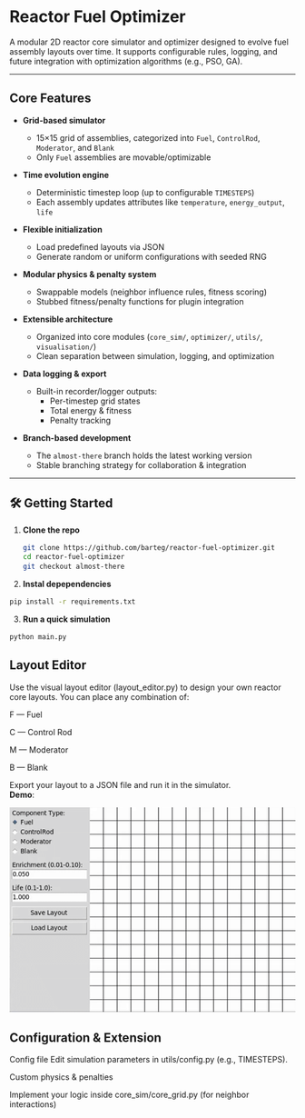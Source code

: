 # Reactor Fuel Optimizer

A modular 2D reactor core simulator and optimizer designed to evolve fuel assembly layouts over time. It supports configurable rules, logging, and future integration with optimization algorithms (e.g., PSO, GA).

---

##  Core Features

- **Grid-based simulator**  
  - 15×15 grid of assemblies, categorized into `Fuel`, `ControlRod`, `Moderator`, and `Blank`  
  - Only `Fuel` assemblies are movable/optimizable

- **Time evolution engine**  
  - Deterministic timestep loop (up to configurable `TIMESTEPS`)  
  - Each assembly updates attributes like `temperature`, `energy_output`, `life`  

- **Flexible initialization**  
  - Load predefined layouts via JSON  
  - Generate random or uniform configurations with seeded RNG  

- **Modular physics & penalty system**  
  - Swappable models (neighbor influence rules, fitness scoring)  
  - Stubbed fitness/penalty functions for plugin integration  

- **Extensible architecture**  
  - Organized into core modules (`core_sim/`, `optimizer/`, `utils/`, `visualisation/`)  
  - Clean separation between simulation, logging, and optimization

- **Data logging & export**  
  - Built-in recorder/logger outputs:  
    - Per-timestep grid states  
    - Total energy & fitness  
    - Penalty tracking

- **Branch-based development**  
  - The `almost-there` branch holds the latest working version  
  - Stable branching strategy for collaboration & integration

---


## 🛠️ Getting Started

1. **Clone the repo**
   ```bash
   git clone https://github.com/barteg/reactor-fuel-optimizer.git
   cd reactor-fuel-optimizer
   git checkout almost-there

2. **Instal depependencies**
  ```bash
  pip install -r requirements.txt
  ```
3. **Run a quick simulation**
  ```bash
  python main.py
```
## Layout Editor

Use the visual layout editor (layout_editor.py) to design your own reactor core layouts. You can place any combination of:

F — Fuel

C — Control Rod

M — Moderator

B — Blank

Export your layout to a JSON file and run it in the simulator.\
**Demo**: 

![layout_editor_demo.gif](assets/layout_editor_preview.gif)

## Configuration & Extension
Config file
Edit simulation parameters in utils/config.py (e.g., TIMESTEPS).


Custom physics & penalties

Implement your logic inside core_sim/core_grid.py (for neighbor interactions)
